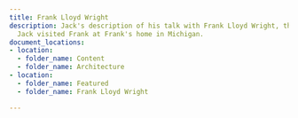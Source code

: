```yaml
---
title: Frank Lloyd Wright
description: Jack's description of his talk with Frank Lloyd Wright, the famous architect.
  Jack visited Frank at Frank's home in Michigan.
document_locations:
- location:
  - folder_name: Content
  - folder_name: Architecture
- location:
  - folder_name: Featured
  - folder_name: Frank Lloyd Wright

---
```

